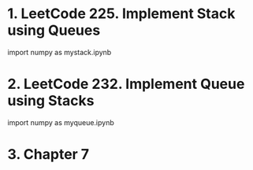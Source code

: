 # 1. LeetCode 225. Implement Stack using Queues
import numpy as mystack.ipynb

# 2. LeetCode 232. Implement Queue using Stacks
import numpy as myqueue.ipynb
# 3. Chapter 7
